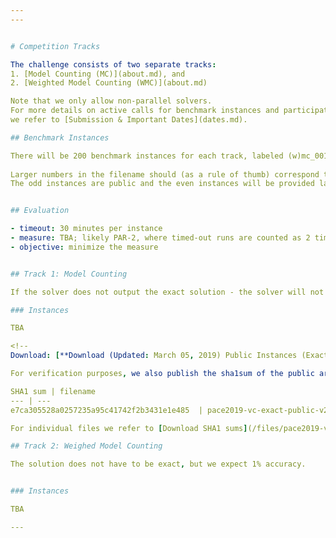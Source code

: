```yaml
---
---


# Competition Tracks

The challenge consists of two separate tracks: 
1. [Model Counting (MC)](about.md), and
2. [Weighted Model Counting (WMC)](about.md)

Note that we only allow non-parallel solvers.
For more details on active calls for benchmark instances and participation, 
we refer to [Submission & Important Dates](dates.md).

## Benchmark Instances

There will be 200 benchmark instances for each track, labeled (w)mc_001.dimacs to (w)mc_200.dimacs for the track on (W)MC, respectively. 
 
Larger numbers in the filename should (as a rule of thumb) correspond to harder instances. 
The odd instances are public and the even instances will be provided later (secret). 


## Evaluation 

- timeout: 30 minutes per instance
- measure: TBA; likely PAR-2, where timed-out runs are counted as 2 times the given timeout time.
- objective: minimize the measure


## Track 1: Model Counting

If the solver does not output the exact solution - the solver will not be disqualified, which ensures that we do not require arbitrary precision.

### Instances

TBA

<!--
Download: [**Download (Updated: March 05, 2019) Public Instances (Exact)**](/files/pace2019-vc-exact-public-v2.tar.bz2)

For verification purposes, we also publish the sha1sum of the public archive:

SHA1 sum | filename 
--- | --- 
e7ca305528a0257235a95c41742f2b3431e1e485  | pace2019-vc-exact-public-v2.tar.bz2

For individual files we refer to [Download SHA1 sums](/files/pace2019-vc-exact-public-shasums-v2.txt)-->

## Track 2: Weighed Model Counting

The solution does not have to be exact, but we expect 1% accuracy.


### Instances

TBA

---
```


